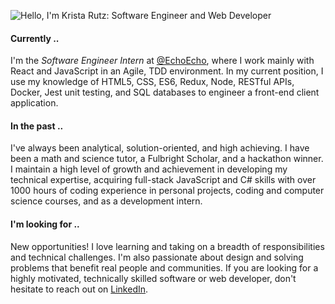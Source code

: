![Hello, I'm Krista Rutz: Software Engineer and Web Developer](https://github.com/KristaRutz/KristaRutz/bio-header.png)

#### **Currently** .. 
I'm the _Software Engineer Intern_ at [@EchoEcho](www.github.com/echoecho), where I work mainly with React and JavaScript in an Agile, TDD environment. 
In my current position, I use my knowledge of HTML5, CSS, ES6, Redux, Node, RESTful APIs, Docker, Jest unit testing, and SQL databases to engineer a front-end client application.

#### **In the past** .. 
I've always been analytical, solution-oriented, and high achieving. I have been a math and science tutor, a Fulbright Scholar, and a hackathon winner. I maintain a high level of growth and achievement in developing my technical expertise, acquiring full-stack JavaScript and C# skills with over 1000 hours of coding experience in personal projects, coding and computer science courses, and as a development intern. 

#### **I'm looking for** .. 
New opportunities! I love learning and taking on a breadth of responsibilities and technical challenges. I'm also passionate about design and solving problems that benefit real people and communities. If you are looking for a highly motivated, technically skilled software or web developer, don't hesitate to reach out on [LinkedIn](www.linkedin.com/in/kristarutz).
<!--
**KristaRutz/KristaRutz** is a ✨ _special_ ✨ repository because its `README.md` (this file) appears on your GitHub profile.

Here are some ideas to get you started:

- 🔭 I’m currently working on ...
- 🌱 I’m currently learning ...
- 👯 I’m looking to collaborate on ...
- 🤔 I’m looking for help with ...
- 💬 Ask me about ...
- 📫 How to reach me: ...
- 😄 Pronouns: ...
- ⚡ Fun fact: ...👋
-->
